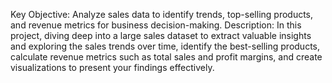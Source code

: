 Key Objective: 
Analyze sales data to identify trends, top-selling products, and revenue metrics for business decision-making.
Description:
In this project, diving deep into a large sales dataset to extract valuable insights and exploring the sales trends over time, identify the best-selling products, calculate revenue metrics such as total sales and profit margins, and create visualizations to present your findings effectively. 
